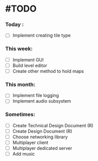 #TODO
=======

### Today :

- [ ] Implement creating tile type

### This week:

- [ ] Implement GUI
- [ ] Build level editor
- [ ] Create other method to hold maps

### This month:

- [ ] Implement file logging
- [ ] Implement audio subsystem

### Sometimes:

- [ ] Create Technical Design Document (R)
- [ ] Create Design Document (R)
- [ ] Choose networking library 
- [ ] Multiplayer client
- [ ] Multiplayer dedicated server
- [ ] Add music
